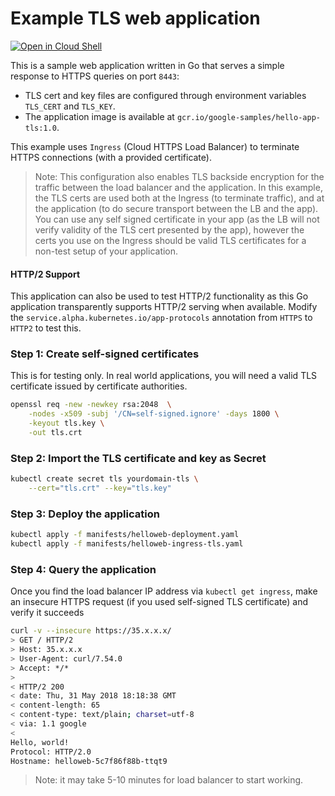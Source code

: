 # Example TLS web application

[![Open in Cloud Shell](https://gstatic.com/cloudssh/images/open-btn.svg)](https://ssh.cloud.google.com/cloudshell/editor?cloudshell_git_repo=https://github.com/GoogleCloudPlatform/kubernetes-engine-samples&cloudshell_tutorial=README.md&cloudshell_workspace=hello-app-tls)

This is a sample web application written in Go that serves a simple response to
HTTPS queries on port `8443`:

- TLS cert and key files are configured through environment variables `TLS_CERT`
  and `TLS_KEY`.
- The application image is available at
  `gcr.io/google-samples/hello-app-tls:1.0`.

This example uses `Ingress` (Cloud HTTPS Load Balancer) to terminate HTTPS
connections (with a provided certificate).

> Note: This configuration also enables TLS backside encryption for the traffic
> between the load balancer and the application. In this example, the TLS certs
> are used both at the Ingress (to terminate traffic), and at the application
> (to do secure transport between the LB and the app). You can use any self
> signed certificate in your app (as the LB will not verify validity of the
> TLS cert presented by the app), however the certs you use on the Ingress
> should be valid TLS certificates for a non-test setup of your application.

#### HTTP/2 Support

This application can also be used to test HTTP/2 functionality as this Go
application transparently supports HTTP/2 serving when available. Modify the
`service.alpha.kubernetes.io/app-protocols` annotation from `HTTPS` to `HTTP2`
to test this.

### Step 1: Create self-signed certificates

This is for testing only. In real world applications, you will need a valid TLS
certificate issued by certificate authorities.

```sh
openssl req -new -newkey rsa:2048  \
    -nodes -x509 -subj '/CN=self-signed.ignore' -days 1800 \
    -keyout tls.key \
    -out tls.crt
```

### Step 2: Import the TLS certificate and key as Secret

```sh
kubectl create secret tls yourdomain-tls \
    --cert="tls.crt" --key="tls.key"
```

### Step 3: Deploy the application

```sh
kubectl apply -f manifests/helloweb-deployment.yaml
kubectl apply -f manifests/helloweb-ingress-tls.yaml
```

### Step 4: Query the application

Once you find the load balancer IP address via `kubectl get ingress`, make
an insecure HTTPS request (if you used self-signed TLS certificate) and verify
it succeeds

```sh
curl -v --insecure https://35.x.x.x/
> GET / HTTP/2
> Host: 35.x.x.x
> User-Agent: curl/7.54.0
> Accept: */*
>
< HTTP/2 200
< date: Thu, 31 May 2018 18:18:38 GMT
< content-length: 65
< content-type: text/plain; charset=utf-8
< via: 1.1 google
<
Hello, world!
Protocol: HTTP/2.0
Hostname: helloweb-5c7f86f88b-ttqt9
```

> Note: it may take 5-10 minutes for load balancer to start working.

